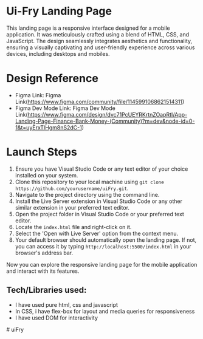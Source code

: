 # Ui-Fry Landing Page
This landing page is a responsive interface designed for a mobile application. It was meticulously crafted using a blend of HTML, CSS, and JavaScript. The design seamlessly integrates aesthetics and functionality, ensuring a visually captivating and user-friendly experience across various devices, including desktops and mobiles.

# Design Reference
* Figma Link: Figma Link(https://www.figma.com/community/file/1145991068621514311)
* Figma Dev Mode Link: Figma Dev Mode Link(https://www.figma.com/design/dvc71PcUEYRKrtnZOapRtI/App-Landing-Page-Finance-Bank-Money-(Community)?m=dev&node-id=0-1&t=uyErxTIHgm8nS2dC-1)

# Launch Steps
1. Ensure you have Visual Studio Code or any text editor of your choice installed on your system.
2. Clone this repository to your local machine using `git clone https://github.com/yourusername/uiFry.git`.
3. Navigate to the project directory using the command line.
4. Install the Live Server extension in Visual Studio Code or any other similar extension in your preferred text editor.
5. Open the project folder in Visual Studio Code or your preferred text editor.
6. Locate the `index.html` file and right-click on it.
7. Select the 'Open with Live Server' option from the context menu.
8. Your default browser should automatically open the landing page. If not, you can access it by typing `http://localhost:5500/index.html` in your browser's address bar.

Now you can explore the responsive landing page for the mobile application and interact with its features.


## Tech/Libraries used:
* I have used pure html, css and javascript
* In CSS, i have flex-box for layout and media queries for responsiveness
* I have used DOM for interactivity

#   u i F r y  
 